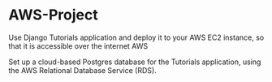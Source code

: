 # AWS-Project

  Use Django Tutorials application and deploy it to your AWS EC2 instance, so that it is accessible over the internet AWS

  Set up a cloud-based Postgres database for the Tutorials application, using the AWS Relational Database Service (RDS).
